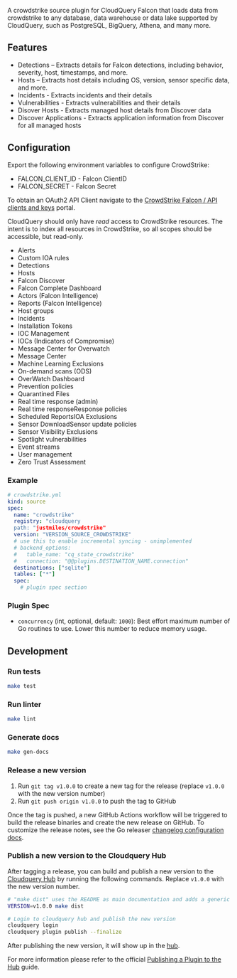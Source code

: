 A crowdstrike source plugin for CloudQuery Falcon that loads data from crowdstrike to any database, data warehouse or data lake supported by CloudQuery, such as PostgreSQL, BigQuery, Athena, and many more.

## Features

- Detections – Extracts details for Falcon detections, including behavior, severity, host, timestamps, and more.
- Hosts – Extracts host details including OS, version, sensor specific data, and more.
- Incidents - Extracts incidents and their details
- Vulnerabilities - Extracts vulnerabilities and their details
- Disover Hosts - Extracts managed host details from Discover data
- Discover Applications - Extracts application information from Discover for all managed hosts

## Configuration

Export the following environment variables to configure CrowdStrike:

- FALCON_CLIENT_ID - Falcon ClientID
- FALCON_SECRET - Falcon Secret

To obtain an OAuth2 API Client navigate to the [CrowdStrike Falcon / API clients and keys](https://falcon.crowdstrike.com/api-clients-and-keys/clients) portal.

CloudQuery should only have _read_ access to CrowdStrike resources. The intent is to index all resources in CrowdStrike, so all scopes should be accessible, but read-only.

- Alerts
- Custom IOA rules
- Detections
- Hosts
- Falcon Discover
- Falcon Complete Dashboard
- Actors (Falcon Intelligence)
- Reports (Falcon Intelligence)
- Host groups
- Incidents
- Installation Tokens
- IOC Management
- IOCs (Indicators of Compromise)
- Message Center for Overwatch
- Message Center
- Machine Learning Exclusions
- On-demand scans (ODS)
- OverWatch Dashboard
- Prevention policies
- Quarantined Files
- Real time response (admin)
- Real time responseResponse policies
- Scheduled ReportsIOA Exclusions
- Sensor DownloadSensor update policies
- Sensor Visibility Exclusions
- Spotlight vulnerabilities
- Event streams
- User management
- Zero Trust Assessment

### Example

```yaml
# crowdstrike.yml
kind: source
spec:
  name: "crowdstrike"
  registry: "cloudquery
  path: "justmiles/crowdstrike"
  version: "VERSION_SOURCE_CROWDSTRIKE"
  # use this to enable incremental syncing - unimplemented
  # backend_options:
  #   table_name: "cq_state_crowdstrike"
  #   connection: "@@plugins.DESTINATION_NAME.connection"
  destinations: ["sqlite"]
  tables: ["*"]
  spec:
    # plugin spec section
```

### Plugin Spec

- `concurrency` (int, optional, default: `1000`):
  Best effort maximum number of Go routines to use. Lower this number to reduce memory usage.

## Development

### Run tests

```bash
make test
```

### Run linter

```bash
make lint
```

### Generate docs

```bash
make gen-docs
```

### Release a new version

1. Run `git tag v1.0.0` to create a new tag for the release (replace `v1.0.0` with the new version number)
2. Run `git push origin v1.0.0` to push the tag to GitHub

Once the tag is pushed, a new GitHub Actions workflow will be triggered to build the release binaries and create the new release on GitHub.
To customize the release notes, see the Go releaser [changelog configuration docs](https://goreleaser.com/customization/changelog/#changelog).

### Publish a new version to the Cloudquery Hub

After tagging a release, you can build and publish a new version to the [Cloudquery Hub](https://hub.cloudquery.io/) by running the following commands.
Replace `v1.0.0` with the new version number.

```bash
# "make dist" uses the README as main documentation and adds a generic release note. Output is created in dist/
VERSION=v1.0.0 make dist

# Login to cloudquery hub and publish the new version
cloudquery login
cloudquery plugin publish --finalize
```

After publishing the new version, it will show up in the [hub](https://hub.cloudquery.io/).

For more information please refer to the official [Publishing a Plugin to the Hub](https://cloudquery.io/docs/developers/publishing-a-plugin-to-the-hub) guide.
